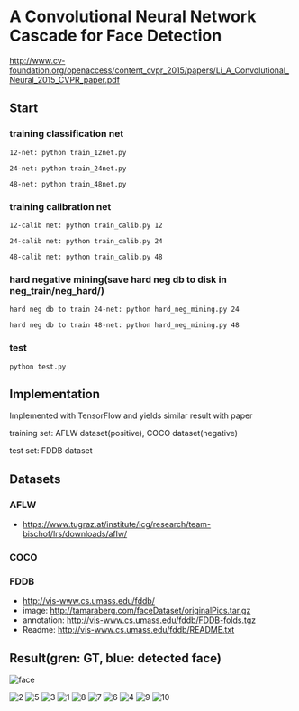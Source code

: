 # A Convolutional Neural Network Cascade for Face Detection

http://www.cv-foundation.org/openaccess/content_cvpr_2015/papers/Li_A_Convolutional_Neural_2015_CVPR_paper.pdf

## Start
### training classification net
```
12-net: python train_12net.py

24-net: python train_24net.py

48-net: python train_48net.py
```
### training calibration net
```
12-calib net: python train_calib.py 12

24-calib net: python train_calib.py 24

48-calib net: python train_calib.py 48
```
### hard negative mining(save hard neg db to disk in neg_train/neg_hard/)
```
hard neg db to train 24-net: python hard_neg_mining.py 24

hard neg db to train 48-net: python hard_neg_mining.py 48
```
### test
```
python test.py
```

## Implementation
Implemented with TensorFlow and yields similar result with paper

training set: AFLW dataset(positive), COCO dataset(negative)

test set: FDDB dataset


## Datasets

### AFLW
* https://www.tugraz.at/institute/icg/research/team-bischof/lrs/downloads/aflw/

### COCO

### FDDB

* http://vis-www.cs.umass.edu/fddb/
* image: http://tamaraberg.com/faceDataset/originalPics.tar.gz
* annotation: http://vis-www.cs.umass.edu/fddb/FDDB-folds.tgz
* Readme: http://vis-www.cs.umass.edu/fddb/README.txt




## Result(gren: GT, blue: detected face)
![face](https://cloud.githubusercontent.com/assets/13601723/15349050/a8192776-1d0a-11e6-86be-243175c22ba4.png)

![2](https://cloud.githubusercontent.com/assets/13601723/15348767/4d1d0768-1d08-11e6-99d9-07785c131c4b.png)
![5](https://cloud.githubusercontent.com/assets/13601723/15348775/5137c464-1d08-11e6-85d8-f4323ce7cf4b.png)
![3](https://cloud.githubusercontent.com/assets/13601723/15348777/513f09fe-1d08-11e6-8cf2-751ea470aecd.png)
![1](https://cloud.githubusercontent.com/assets/13601723/15348745/24f5f362-1d08-11e6-957d-e41718122426.png)
![8](https://cloud.githubusercontent.com/assets/13601723/15348772/5118bb3c-1d08-11e6-8274-be075da97d6f.png)
![7](https://cloud.githubusercontent.com/assets/13601723/15348773/512d4002-1d08-11e6-87be-2ac486923a07.png)
![6](https://cloud.githubusercontent.com/assets/13601723/15348774/512fb3be-1d08-11e6-9c77-d7a445d94f7e.png)
![4](https://cloud.githubusercontent.com/assets/13601723/15348776/513dc3d2-1d08-11e6-804f-37fd3299bf74.png)
![9](https://cloud.githubusercontent.com/assets/13601723/15348771/50f0e6e8-1d08-11e6-99af-c26a3428bbe2.png)
![10](https://cloud.githubusercontent.com/assets/13601723/15349097/f515f11c-1d0a-11e6-96dd-38c07d3cc05c.png)

